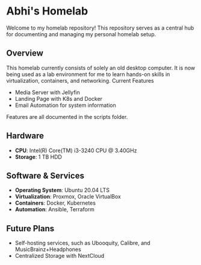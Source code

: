 # Abhi's Homelab

Welcome to my homelab repository! This repository serves as a central hub for documenting and managing my personal homelab setup.

## Overview

This homelab currently consists of solely an old desktop computer. It is now being used as a lab environment for me to learn hands-on skills in virtualization, containers, and networking.
Current Features
  - Media Server with Jellyfin
  - Landing Page with K8s and Docker
  - Email Automation for system information

Features are all documented in the scripts folder.

## Hardware

- **CPU**: Intel(R) Core(TM) i3-3240 CPU @ 3.40GHz
- **Storage**: 1 TB HDD

## Software & Services

- **Operating System**: Ubuntu 20.04 LTS
- **Virtualization**: Proxmox, Oracle VirtualBox
- **Containers**: Docker, Kubernetes
- **Automation**: Ansible, Terraform

## Future Plans

- Self-hosting services, such as Ubooquity, Calibre, and MusicBrainz+Headphones
- Centralized Storage with NextCloud

